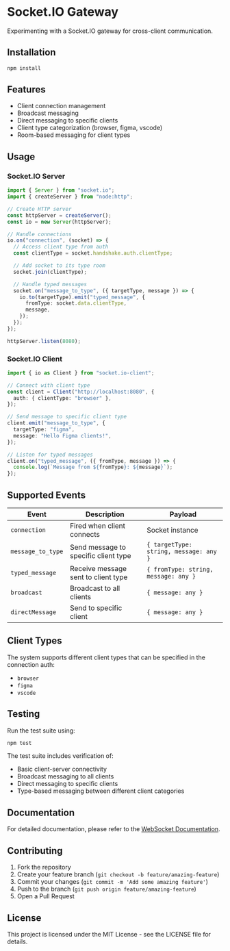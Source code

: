 # Socket.IO Gateway

Experimenting with a Socket.IO gateway for cross-client communication.

## Installation

```bash
npm install
```

## Features

- Client connection management
- Broadcast messaging
- Direct messaging to specific clients
- Client type categorization (browser, figma, vscode)
- Room-based messaging for client types

## Usage

### Socket.IO Server

```typescript
import { Server } from "socket.io";
import { createServer } from "node:http";

// Create HTTP server
const httpServer = createServer();
const io = new Server(httpServer);

// Handle connections
io.on("connection", (socket) => {
  // Access client type from auth
  const clientType = socket.handshake.auth.clientType;

  // Add socket to its type room
  socket.join(clientType);

  // Handle typed messages
  socket.on("message_to_type", ({ targetType, message }) => {
    io.to(targetType).emit("typed_message", {
      fromType: socket.data.clientType,
      message,
    });
  });
});

httpServer.listen(8080);
```

### Socket.IO Client

```typescript
import { io as Client } from "socket.io-client";

// Connect with client type
const client = Client("http://localhost:8080", {
  auth: { clientType: "browser" },
});

// Send message to specific client type
client.emit("message_to_type", {
  targetType: "figma",
  message: "Hello Figma clients!",
});

// Listen for typed messages
client.on("typed_message", ({ fromType, message }) => {
  console.log(`Message from ${fromType}: ${message}`);
});
```

## Supported Events

| Event             | Description                          | Payload                                |
| ----------------- | ------------------------------------ | -------------------------------------- |
| `connection`      | Fired when client connects           | Socket instance                        |
| `message_to_type` | Send message to specific client type | `{ targetType: string, message: any }` |
| `typed_message`   | Receive message sent to client type  | `{ fromType: string, message: any }`   |
| `broadcast`       | Broadcast to all clients             | `{ message: any }`                     |
| `directMessage`   | Send to specific client              | `{ message: any }`                     |

## Client Types

The system supports different client types that can be specified in the connection auth:

- `browser`
- `figma`
- `vscode`

## Testing

Run the test suite using:

```bash
npm test
```

The test suite includes verification of:

- Basic client-server connectivity
- Broadcast messaging to all clients
- Direct messaging to specific clients
- Type-based messaging between different client categories

## Documentation

For detailed documentation, please refer to the [WebSocket Documentation](docs/websocket-docs.md).

## Contributing

1. Fork the repository
2. Create your feature branch (`git checkout -b feature/amazing-feature`)
3. Commit your changes (`git commit -m 'Add some amazing feature'`)
4. Push to the branch (`git push origin feature/amazing-feature`)
5. Open a Pull Request

## License

This project is licensed under the MIT License - see the LICENSE file for details.
